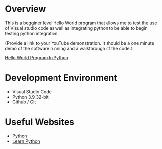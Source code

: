 # Overview

This is a begginer level Hello World program that allows me to test the use of Visual studio code as well as integrating python to be able to begin testing python integration. 

{Provide a link to your YouTube demonstration.  It should be a one minute demo of the software running and a walkthrough of the code.}

[Hello World Program In Python](https://youtu.be/2ms4Dpp2Zy8?si=GTZ7-f5oR-48tQ1u)

# Development Environment

* Visual Studio Code
* Python 3.9 32-bit
* Github / Git

# Useful Websites

* [Python](https://wiki.python.org/moin/BeginnersGuide)
* [Learn Python](https://www.learnpython.org/en/Hello,_World!)